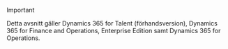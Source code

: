 > [!IMPORTANT]
> Detta avsnitt gäller Dynamics 365 for Talent (förhandsversion), Dynamics 365 for Finance and Operations, Enterprise Edition samt Dynamics 365 for Operations. 
